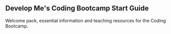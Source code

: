 ## Develop Me's Coding Bootcamp Start Guide

Welcome pack, essential information and teaching resources for the Coding Bootcamp.